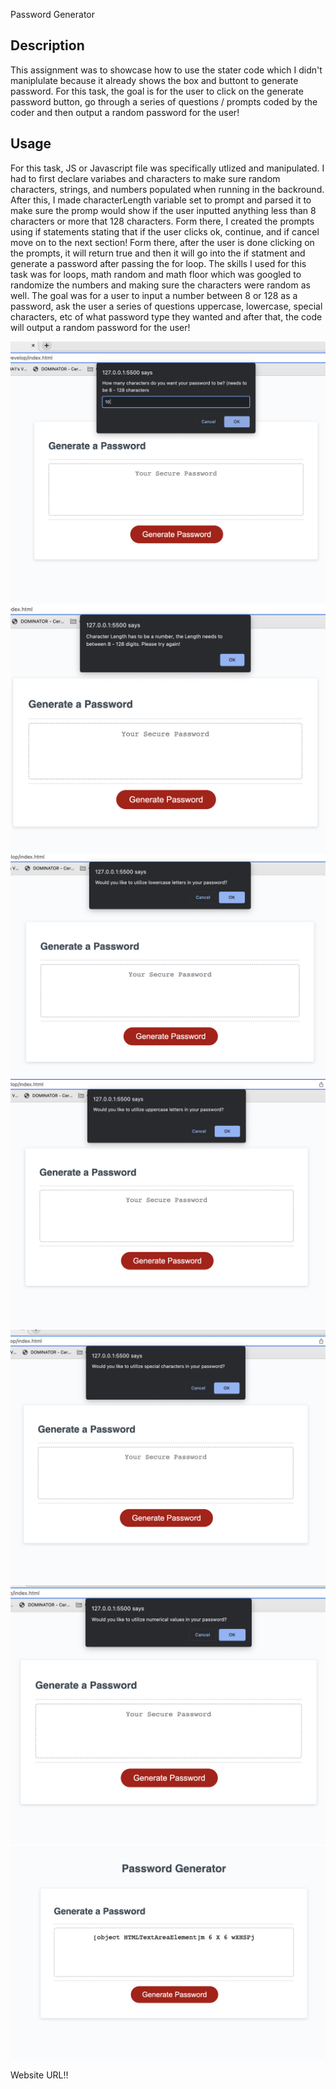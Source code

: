  Password Generator
## Description

This assignment was to showcase how to use the stater code which I didn't maniplulate because it already shows the box and buttont to generate password.
For this task, the goal is for the user to click on the generate password button, go through a series of questions / prompts coded by the coder and then output a random password for the user!

## Usage

For this task, JS or Javascript file was specifically utlized and manipulated. I had to first declare variabes and characters to make sure random characters, strings, and numbers populated when running in the backround. After this, I made characterLength variable set to prompt and parsed it to make sure the promp would show if the user inputted anything less than 8 characters or more that 128 characters. Form there, I created the prompts using if statements stating that if the user clicks ok, continue, and if cancel move on to the next section! Form there, after the user is done clicking on the prompts,  it will return true and then it will go into the if statment and generate a password after passing the for loop. The skills I used for this task was for loops, math random and math floor which was googled to randomize the numbers and making sure the characters were random as well. The goal was for a user to input a number between 8 or 128 as a password, ask the user a series of questions uppercase, lowercase, special characters, etc of what password type they wanted and after that, the code will output a random password for the user!


![alt text](./Assets/Prompt.png)
![alt text](./Assets/False.png)
![alt text](./Assets/Lowercase.png)
![alt text](./Assets/Uppercase.png)
![alt text](./Assets/Special%20Characters.png)
![alt text](./Assets/Numerical.png)
![alt text](./Assets/Password%20Generated!.png)



Website URL!!
